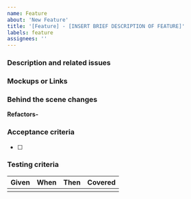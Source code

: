```yaml
---
name: Feature
about: 'New Feature'
title: '[Feature] - [INSERT BRIEF DESCRIPTION OF FEATURE]'
labels: feature
assignees: ''
---
```


### Description and related issues

### Mockups or Links

### Behind the scene changes

**Refactors-**

### Acceptance criteria

- [ ]

### Testing criteria

| Given | When | Then | Covered |
| ----- | ---- | ---- | ------- |
|       |      |      |         |
